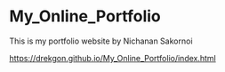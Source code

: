 # My_Online_Portfolio
This is my portfolio website
by Nichanan Sakornoi

https://drekgon.github.io/My_Online_Portfolio/index.html
